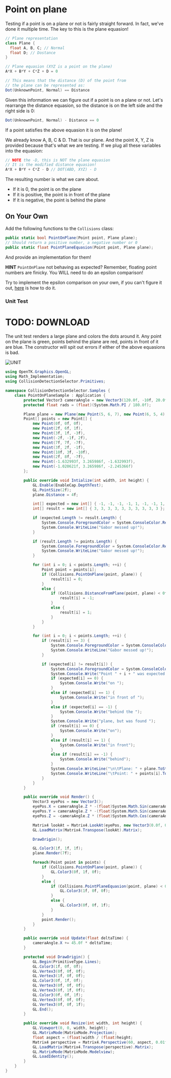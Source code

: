 # Point on plane

Testing if a point is on a plane or not is fairly straight forward. In fact, we've done it multiple time. The key to this is the plane equasion!

```cs
// Plane representation
class Plane {
  float A, B, C; // Normal
  float D; // Dostance
}

// Plane equasion (XYZ is a point on the plane)
A*X + B*Y + C*Z + D = 0

// This means that the distance (D) of the point from 
// the plane can be represented as:
Dot(UnknownPoint, Normal) == Distance
```

Given this information we can figure out if a point is on a plane or not. Let's rearrange the distance equasion, so the distance is on the left side and the right side is 0:

```cs
Dot(UnknownPoint, Normal) - Distance == 0
```

If a point satisfies the above equasion it is on the plane!

We already know A, B, C & D. That is our plane. And the point X, Y, Z is provided because that's what we are testing. If we plug all these variables into the equasion:

```cs
// NOTE the -D, this is NOT the plane equasion
// It is the modified distance equasion!
A*X + B*Y + C*Z - D // DOT(ABD, XYZ) - D
```

The resulting number is what we care about. 

* If it is 0, the point is on the plane
* If it is positive, the point is in front of the plane
* If it is negative, the point is behind the plane

## On Your Own

Add the following functions to the ```Collisions``` class:

```cs
public static bool PointOnPlane(Point point, Plane plane);
// Should return a positive number, a negative number or 0
public static float PointPlaneEquasion(Point point, Plane plane);
```

And provide an implementation for them!

**HINT** ```PointOnPlane``` not behaving as expected? Remember, floating point numbers are finicky. You WILL need to do an epsilon comparison! 

Try to implement the epsilon comparison on your own, if you can't figure it out, [here](https://gist.github.com/gszauer/8d424f0ec0eee18a382bfb676f0820d4) is how to do it.


### Unit Test

# TODO: DOWNLOAD

The unit test renders a large plane and colors the dots around it. Any point on the plane is green, points behind the plane are red, points in front of it are blue. The constructor will spit out errors if either of the above equasions is bad.

![UNIT](point_on_plane_unit.png)

```cs
using OpenTK.Graphics.OpenGL;
using Math_Implementation;
using CollisionDetectionSelector.Primitives;

namespace CollisionDetectionSelector.Samples {
    class PointOnPlaneSample : Application {
        protected Vector3 cameraAngle = new Vector3(120.0f, -10f, 20.0f);
        protected float rads = (float)(System.Math.PI / 180.0f);

        Plane plane = new Plane(new Point(5, 6, 7), new Point(6, 5, 4), new Point(1, 2, 3));
        Point[] points = new Point[] {
            new Point(0f, 0f, 0f),
            new Point(2f, 6f, 1f),
            new Point(3f, 1f, -3f),
            new Point(-2f, -1f, 2f),
            new Point(7f, 7f, -7f),
            new Point(3f, 2f, -1f),
            new Point(10f, 3f, -10f),
            new Point(2f, 8f, -7f),
            new Point(-1.632993f, 3.265986f, -1.632993f),
            new Point(-1.020621f, 3.265986f, -2.245366f)
        };

        public override void Intialize(int width, int height) {
            GL.Enable(EnableCap.DepthTest);
            GL.PointSize(2f);
            plane.Distance = 4f;

            int[] expected = new int[] { -1, -1, -1, -1, 1, -1, -1, 1, 0, 0 };
            int[] result = new int[] { 3, 3, 3, 3, 3, 3, 3, 3, 3, 3 };

            if (expected.Length != result.Length) {
                System.Console.ForegroundColor = System.ConsoleColor.Red;
                System.Console.WriteLine("Gabor messed up!");
            }

            if (result.Length != points.Length) {
                System.Console.ForegroundColor = System.ConsoleColor.Red;
                System.Console.WriteLine("Gabor messed up!");
            }

            for (int i = 0; i < points.Length; ++i) {
                Point point = points[i];
                if (Collisions.PointOnPlane(point, plane)) {
                    result[i] = 0;
                }
                else {
                    if (Collisions.DistanceFromPlane(point, plane) < 0f) {
                        result[i] = -1;
                    }
                    else {
                        result[i] = 1;
                    }
                }
            }

            for (int i = 0; i < points.Length; ++i) {
                if (result[i] == 3) {
                    System.Console.ForegroundColor = System.ConsoleColor.Red;
                    System.Console.WriteLine("Gabor messed up!");
                }

                if (expected[i] != result[i]) {
                    System.Console.ForegroundColor = System.ConsoleColor.Red;
                    System.Console.Write("Point " + i + " was expected ");
                    if (expected[i] == 0) {
                        System.Console.Write("on ");
                    }
                    else if (expected[i] == 1) {
                        System.Console.Write("in front of ");
                    }
                    else if (expected[i] == -1) {
                        System.Console.Write("behind the ");
                    }
                    System.Console.Write("plane, but was found ");
                    if (result[i] == 0) {
                        System.Console.Write("on");
                    }
                    else if (result[i] == 1) {
                        System.Console.Write("in front");
                    }
                    else if (result[i] == -1) {
                        System.Console.Write("behind");
                    }
                    System.Console.WriteLine("\n\tPlane: " + plane.ToString());
                    System.Console.WriteLine("\tPoint: " + points[i].ToString() + "\n");
                }
            }
        }

        public override void Render() {
            Vector3 eyePos = new Vector3();
            eyePos.X = cameraAngle.Z * -(float)System.Math.Sin(cameraAngle.X * rads * (float)System.Math.Cos(cameraAngle.Y * rads));
            eyePos.Y = cameraAngle.Z * -(float)System.Math.Sin(cameraAngle.Y * rads);
            eyePos.Z = -cameraAngle.Z * (float)System.Math.Cos(cameraAngle.X * rads * (float)System.Math.Cos(cameraAngle.Y * rads));

            Matrix4 lookAt = Matrix4.LookAt(eyePos, new Vector3(0.0f, 0.0f, 0.0f), new Vector3(0.0f, 1.0f, 0.0f));
            GL.LoadMatrix(Matrix4.Transpose(lookAt).Matrix);

            DrawOrigin();

            GL.Color3(1f, 1f, 1f);
            plane.Render(7f);

            foreach(Point point in points) {
                if (Collisions.PointOnPlane(point, plane)) {
                    GL.Color3(0f, 1f, 0f);
                }
                else {
                    if (Collisions.PointPlaneEquasion(point, plane) < 0f) {
                        GL.Color3(1f, 0f, 0f);
                    }
                    else {
                        GL.Color3(0f, 0f, 1f);
                    }
                }
                point.Render();
            }
        }

        public override void Update(float deltaTime) {
            cameraAngle.X += 45.0f * deltaTime;
        }

        protected void DrawOrigin() {
            GL.Begin(PrimitiveType.Lines);
            GL.Color3(1f, 0f, 0f);
            GL.Vertex3(0f, 0f, 0f);
            GL.Vertex3(1f, 0f, 0f);
            GL.Color3(0f, 1f, 0f);
            GL.Vertex3(0f, 0f, 0f);
            GL.Vertex3(0f, 1f, 0f);
            GL.Color3(0f, 0f, 1f);
            GL.Vertex3(0f, 0f, 0f);
            GL.Vertex3(0f, 0f, 1f);
            GL.End();
        }

        public override void Resize(int width, int height) {
            GL.Viewport(0, 0, width, height);
            GL.MatrixMode(MatrixMode.Projection);
            float aspect = (float)width / (float)height;
            Matrix4 perspective = Matrix4.Perspective(60, aspect, 0.01f, 1000.0f);
            GL.LoadMatrix(Matrix4.Transpose(perspective).Matrix);
            GL.MatrixMode(MatrixMode.Modelview);
            GL.LoadIdentity();
        }
    }
}
```